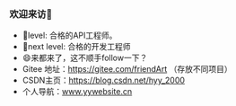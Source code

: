 ### 欢迎来访👋

- 🌱level: 合格的API工程师。
- 🌱next level: 合格的开发工程师
- 😄来都来了，这不顺手follow一下？
- Gitee 地址：https://gitee.com/friendArt （存放不同项目）
- CSDN主页：https://blog.csdn.net/hyy_2000
- 个人导航：www.yywebsite.cn  


<!--
**YYForReal/YYForReal** is a ✨ _special_ ✨ repository because its `README.md` (this file) appears on your GitHub profile.
Here are some ideas to get you started:
- 🔭 I’m currently working on ...
- 🌱 I’m currently learning ...
- 👯 I’m looking to collaborate on ...
- 🤔 I’m looking for help with ...
- 💬 Ask me about ...
- 📫 How to reach me: ...
- 😄 Pronouns: ...
- ⚡ Fun fact: ...
-->
